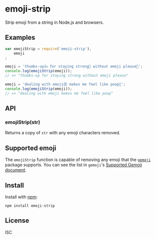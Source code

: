 emoji-strip
===========

Strip emoji from a string in Node.js and browsers.


Examples
--------

```js
var emojiStrip = require('emoji-strip'),
    emoji
;

emoji = 'thumbs-up👍 for staying strong💪 without emoji please🙏';
console.log(emojiStrip(emoji));
// => "thumbs-up for staying strong without emoji please"

emoji = 'dealing with emoji😡 makes me feel like poop💩';
console.log(emojiStrip(emoji));
// => "dealing with emoji makes me feel like poop"
```


API
---

### emojiStrip(str) ###

Returns a copy of `str` with any emoji characters removed.


Supported emoji
---------------

The `emojiStrip` function is capable of removing any emoji that the [`gemoji`](https://www.npmjs.org/package/gemoji) package supports. You can see the list in `gemoji`'s [Supported Gemoji document](https://github.com/wooorm/gemoji/blob/master/Supported-Gemoji.md).


Install
-------

Install with [npm](https://www.npmjs.org/):

```
npm install emoji-strip
```


License
-------

ISC
